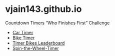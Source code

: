 # vjain143.github.io

Countdown Timers “Who Finishes First” Challenge
- [Car Timer](Timer_Cars.html)
- [Bike Timer](Timer_Bikes.html)
- [Timer Bikes Leaderboard](Timer_Bikes_Leaderboard.html)
- [Spin-the-Wheel-Timer](Spin-the-Wheel-Timer.html)
